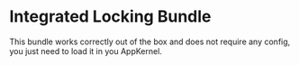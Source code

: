# Integrated Locking Bundle

This bundle works correctly out of the box and does not require any config, you just need to load it in you AppKernel.